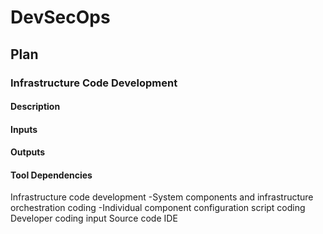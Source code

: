 # DevSecOps

## Plan

### Infrastructure Code Development

#### Description

#### Inputs

#### Outputs

#### Tool Dependencies

Infrastructure code
development
-System components and
infrastructure orchestration
coding
-Individual component
configuration script coding
Developer coding
input
Source code IDE
